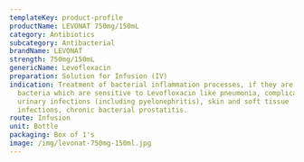 ```yaml
---
templateKey: product-profile
productName: LEVONAT 750mg/150mL
category: Antibiotics
subcategory: Antibacterial
brandName: LEVONAT
strength: 750mg/150mL
genericName: Levofloxacin
preparation: Solution for Infusion (IV)
indication: Treatment of bacterial inflammation processes, if they are caused by
  bacteria which are sensitive to Levofloxacin like pneumonia, complicated
  urinary infections (including pyelonephritis), skin and soft tissue
  infections, chronic bacterial prostatitis.
route: Infusion
unit: Bottle
packaging: Box of 1's
image: /img/levonat-750mg-150ml.jpg
---
```

